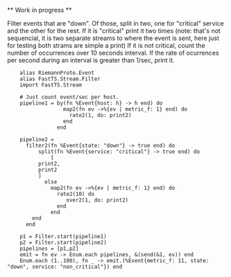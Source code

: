 ** Work in progress **

Filter events that are "down".  Of those, split in two, one for "critical" service and the other for the rest.
If it is "critical"  print it two times (note: that's not sequencial, it is two separate streams to where the event is sent,
here just for testing both strams are simple a print)
If it is not critical, count the number of occurrences over 10 seconds interval.  If the rate of ocurrences per second during
an interval is greater than 1/sec,  print it.

```
    alias RiemannProto.Event
    alias FastTS.Stream.Filter
    import FastTS.Stream

    # Just count event/sec per host. 
    pipeline1 = by(fn %Event{host: h} -> h end) do
                  map2(fn ev ->%{ev | metric_f: 1} end) do
                    rate2(1, do: print2)
                  end
                end

    pipeline2 = 
      filter2(fn %Event{state: "down"} -> true end) do
	      split(fn %Event{service: "critical"} -> true end) do
		  	  [
          print2,
          print2
          ]
		    else
	    	  map2(fn ev ->%{ev | metric_f: 1} end) do
		        rate2(10) do
			       over2(1, do: print2)
		        end
		      end
        end
      end

    p1 = Filter.start(pipeline1)   
    p2 = Filter.start(pipeline2)   
    pipelines = [p1,p2]
    emit = fn ev -> Enum.each pipelines, &(send(&1, ev)) end
    Enum.each (1..100), fn _ -> emit.(%Event{metric_f: 11, state: "down", service: "non_critical"}) end  
```


